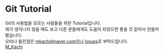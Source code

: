# Git Tutorial
Git의 사용법을 모르는 사람들을 위한 Tutorial입니다.  
제가 생각나지 않을 때도 보고 다른 분들에게도 도움이 되었으면 좋을 것 같아서 만들어 봤습니다.  
오타나 틀린점은 mkachi@naver.com이나 [Issues](https://github.com/mkachi/git-tutorial/issues)로 부탁드립니다.  
[M_Kachi](https://github.com/MKachi)